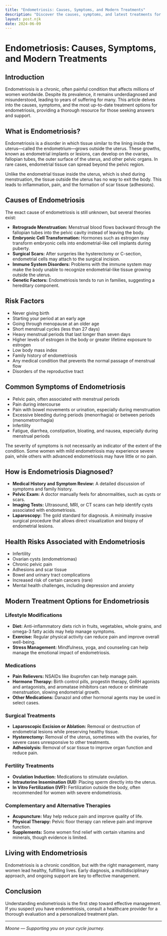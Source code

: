 ```yaml
---
title: "Endometriosis: Causes, Symptoms, and Modern Treatments"
description: "Discover the causes, symptoms, and latest treatments for endometriosis in this comprehensive, science-backed guide."
layout: post.njk
date: 2024-06-09
---
```


# Endometriosis: Causes, Symptoms, and Modern Treatments

## Introduction

Endometriosis is a chronic, often painful condition that affects millions of women worldwide. Despite its prevalence, it remains underdiagnosed and misunderstood, leading to years of suffering for many. This article delves into the causes, symptoms, and the most up-to-date treatment options for endometriosis, providing a thorough resource for those seeking answers and support.

## What is Endometriosis?

Endometriosis is a disorder in which tissue similar to the lining inside the uterus—called the endometrium—grows outside the uterus. These growths, known as endometrial implants or lesions, can develop on the ovaries, fallopian tubes, the outer surface of the uterus, and other pelvic organs. In rare cases, endometrial tissue can spread beyond the pelvic region.

Unlike the endometrial tissue inside the uterus, which is shed during menstruation, the tissue outside the uterus has no way to exit the body. This leads to inflammation, pain, and the formation of scar tissue (adhesions).

## Causes of Endometriosis

The exact cause of endometriosis is still unknown, but several theories exist:

- **Retrograde Menstruation:** Menstrual blood flows backward through the fallopian tubes into the pelvic cavity instead of leaving the body.
- **Embryonic Cell Transformation:** Hormones such as estrogen may transform embryonic cells into endometrial-like cell implants during puberty.
- **Surgical Scars:** After surgeries like hysterectomy or C-section, endometrial cells may attach to the surgical incision.
- **Immune System Disorders:** Problems with the immune system may make the body unable to recognize endometrial-like tissue growing outside the uterus.
- **Genetic Factors:** Endometriosis tends to run in families, suggesting a hereditary component.

## Risk Factors

- Never giving birth
- Starting your period at an early age
- Going through menopause at an older age
- Short menstrual cycles (less than 27 days)
- Heavy menstrual periods that last longer than seven days
- Higher levels of estrogen in the body or greater lifetime exposure to estrogen
- Low body mass index
- Family history of endometriosis
- Any medical condition that prevents the normal passage of menstrual flow
- Disorders of the reproductive tract

## Common Symptoms of Endometriosis

- Pelvic pain, often associated with menstrual periods
- Pain during intercourse
- Pain with bowel movements or urination, especially during menstruation
- Excessive bleeding during periods (menorrhagia) or between periods (menometrorrhagia)
- Infertility
- Fatigue, diarrhea, constipation, bloating, and nausea, especially during menstrual periods

The severity of symptoms is not necessarily an indicator of the extent of the condition. Some women with mild endometriosis may experience severe pain, while others with advanced endometriosis may have little or no pain.

## How is Endometriosis Diagnosed?

- **Medical History and Symptom Review:** A detailed discussion of symptoms and family history.
- **Pelvic Exam:** A doctor manually feels for abnormalities, such as cysts or scars.
- **Imaging Tests:** Ultrasound, MRI, or CT scans can help identify cysts associated with endometriosis.
- **Laparoscopy:** The gold standard for diagnosis. A minimally invasive surgical procedure that allows direct visualization and biopsy of endometrial lesions.

## Health Risks Associated with Endometriosis

- Infertility
- Ovarian cysts (endometriomas)
- Chronic pelvic pain
- Adhesions and scar tissue
- Bowel and urinary tract complications
- Increased risk of certain cancers (rare)
- Mental health challenges, including depression and anxiety

## Modern Treatment Options for Endometriosis

### Lifestyle Modifications

- **Diet:** Anti-inflammatory diets rich in fruits, vegetables, whole grains, and omega-3 fatty acids may help manage symptoms.
- **Exercise:** Regular physical activity can reduce pain and improve overall well-being.
- **Stress Management:** Mindfulness, yoga, and counseling can help manage the emotional impact of endometriosis.

### Medications

- **Pain Relievers:** NSAIDs like ibuprofen can help manage pain.
- **Hormone Therapy:** Birth control pills, progestin therapy, GnRH agonists and antagonists, and aromatase inhibitors can reduce or eliminate menstruation, slowing endometrial growth.
- **Other Medications:** Danazol and other hormonal agents may be used in select cases.

### Surgical Treatments

- **Laparoscopic Excision or Ablation:** Removal or destruction of endometrial lesions while preserving healthy tissue.
- **Hysterectomy:** Removal of the uterus, sometimes with the ovaries, for severe cases unresponsive to other treatments.
- **Adhesiolysis:** Removal of scar tissue to improve organ function and reduce pain.

### Fertility Treatments

- **Ovulation Induction:** Medications to stimulate ovulation.
- **Intrauterine Insemination (IUI):** Placing sperm directly into the uterus.
- **In Vitro Fertilization (IVF):** Fertilization outside the body, often recommended for women with severe endometriosis.

### Complementary and Alternative Therapies

- **Acupuncture:** May help reduce pain and improve quality of life.
- **Physical Therapy:** Pelvic floor therapy can relieve pain and improve function.
- **Supplements:** Some women find relief with certain vitamins and minerals, though evidence is limited.

## Living with Endometriosis

Endometriosis is a chronic condition, but with the right management, many women lead healthy, fulfilling lives. Early diagnosis, a multidisciplinary approach, and ongoing support are key to effective management.

## Conclusion

Understanding endometriosis is the first step toward effective management. If you suspect you have endometriosis, consult a healthcare provider for a thorough evaluation and a personalized treatment plan.

---

*Moone — Supporting you on your cycle journey.* 